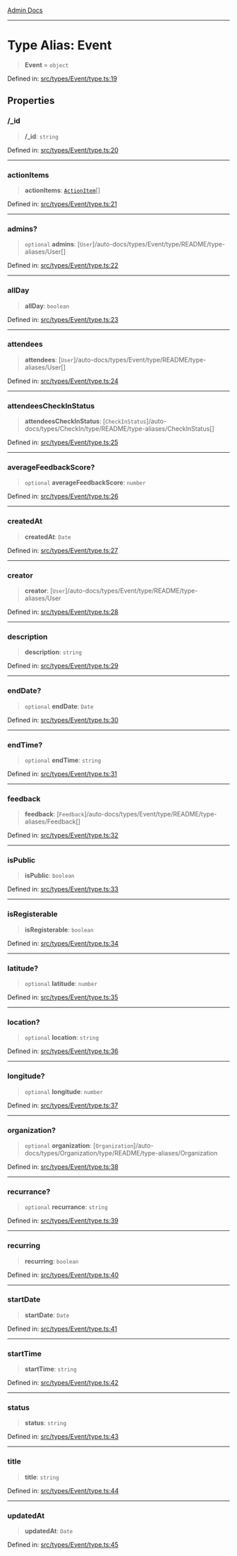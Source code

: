 [Admin Docs](/)

***

# Type Alias: Event

> **Event** = `object`

Defined in: [src/types/Event/type.ts:19](https://github.com/PalisadoesFoundation/talawa-admin/blob/main/src/types/Event/type.ts#L19)

## Properties

### /_id

> **/_id**: `string`

Defined in: [src/types/Event/type.ts:20](https://github.com/PalisadoesFoundation/talawa-admin/blob/main/src/types/Event/type.ts#L20)

***

### actionItems

> **actionItems**: [`ActionItem`](types/actionItem/README/type-aliases/ActionItem.md)[]

Defined in: [src/types/Event/type.ts:21](https://github.com/PalisadoesFoundation/talawa-admin/blob/main/src/types/Event/type.ts#L21)

***

### admins?

> `optional` **admins**: [`User`]/auto-docs/types/Event/type/README/type-aliases/User[]

Defined in: [src/types/Event/type.ts:22](https://github.com/PalisadoesFoundation/talawa-admin/blob/main/src/types/Event/type.ts#L22)

***

### allDay

> **allDay**: `boolean`

Defined in: [src/types/Event/type.ts:23](https://github.com/PalisadoesFoundation/talawa-admin/blob/main/src/types/Event/type.ts#L23)

***

### attendees

> **attendees**: [`User`]/auto-docs/types/Event/type/README/type-aliases/User[]

Defined in: [src/types/Event/type.ts:24](https://github.com/PalisadoesFoundation/talawa-admin/blob/main/src/types/Event/type.ts#L24)

***

### attendeesCheckInStatus

> **attendeesCheckInStatus**: [`CheckInStatus`]/auto-docs/types/CheckIn/type/README/type-aliases/CheckInStatus[]

Defined in: [src/types/Event/type.ts:25](https://github.com/PalisadoesFoundation/talawa-admin/blob/main/src/types/Event/type.ts#L25)

***

### averageFeedbackScore?

> `optional` **averageFeedbackScore**: `number`

Defined in: [src/types/Event/type.ts:26](https://github.com/PalisadoesFoundation/talawa-admin/blob/main/src/types/Event/type.ts#L26)

***

### createdAt

> **createdAt**: `Date`

Defined in: [src/types/Event/type.ts:27](https://github.com/PalisadoesFoundation/talawa-admin/blob/main/src/types/Event/type.ts#L27)

***

### creator

> **creator**: [`User`]/auto-docs/types/Event/type/README/type-aliases/User

Defined in: [src/types/Event/type.ts:28](https://github.com/PalisadoesFoundation/talawa-admin/blob/main/src/types/Event/type.ts#L28)

***

### description

> **description**: `string`

Defined in: [src/types/Event/type.ts:29](https://github.com/PalisadoesFoundation/talawa-admin/blob/main/src/types/Event/type.ts#L29)

***

### endDate?

> `optional` **endDate**: `Date`

Defined in: [src/types/Event/type.ts:30](https://github.com/PalisadoesFoundation/talawa-admin/blob/main/src/types/Event/type.ts#L30)

***

### endTime?

> `optional` **endTime**: `string`

Defined in: [src/types/Event/type.ts:31](https://github.com/PalisadoesFoundation/talawa-admin/blob/main/src/types/Event/type.ts#L31)

***

### feedback

> **feedback**: [`Feedback`]/auto-docs/types/Event/type/README/type-aliases/Feedback[]

Defined in: [src/types/Event/type.ts:32](https://github.com/PalisadoesFoundation/talawa-admin/blob/main/src/types/Event/type.ts#L32)

***

### isPublic

> **isPublic**: `boolean`

Defined in: [src/types/Event/type.ts:33](https://github.com/PalisadoesFoundation/talawa-admin/blob/main/src/types/Event/type.ts#L33)

***

### isRegisterable

> **isRegisterable**: `boolean`

Defined in: [src/types/Event/type.ts:34](https://github.com/PalisadoesFoundation/talawa-admin/blob/main/src/types/Event/type.ts#L34)

***

### latitude?

> `optional` **latitude**: `number`

Defined in: [src/types/Event/type.ts:35](https://github.com/PalisadoesFoundation/talawa-admin/blob/main/src/types/Event/type.ts#L35)

***

### location?

> `optional` **location**: `string`

Defined in: [src/types/Event/type.ts:36](https://github.com/PalisadoesFoundation/talawa-admin/blob/main/src/types/Event/type.ts#L36)

***

### longitude?

> `optional` **longitude**: `number`

Defined in: [src/types/Event/type.ts:37](https://github.com/PalisadoesFoundation/talawa-admin/blob/main/src/types/Event/type.ts#L37)

***

### organization?

> `optional` **organization**: [`Organization`]/auto-docs/types/Organization/type/README/type-aliases/Organization

Defined in: [src/types/Event/type.ts:38](https://github.com/PalisadoesFoundation/talawa-admin/blob/main/src/types/Event/type.ts#L38)

***

### recurrance?

> `optional` **recurrance**: `string`

Defined in: [src/types/Event/type.ts:39](https://github.com/PalisadoesFoundation/talawa-admin/blob/main/src/types/Event/type.ts#L39)

***

### recurring

> **recurring**: `boolean`

Defined in: [src/types/Event/type.ts:40](https://github.com/PalisadoesFoundation/talawa-admin/blob/main/src/types/Event/type.ts#L40)

***

### startDate

> **startDate**: `Date`

Defined in: [src/types/Event/type.ts:41](https://github.com/PalisadoesFoundation/talawa-admin/blob/main/src/types/Event/type.ts#L41)

***

### startTime

> **startTime**: `string`

Defined in: [src/types/Event/type.ts:42](https://github.com/PalisadoesFoundation/talawa-admin/blob/main/src/types/Event/type.ts#L42)

***

### status

> **status**: `string`

Defined in: [src/types/Event/type.ts:43](https://github.com/PalisadoesFoundation/talawa-admin/blob/main/src/types/Event/type.ts#L43)

***

### title

> **title**: `string`

Defined in: [src/types/Event/type.ts:44](https://github.com/PalisadoesFoundation/talawa-admin/blob/main/src/types/Event/type.ts#L44)

***

### updatedAt

> **updatedAt**: `Date`

Defined in: [src/types/Event/type.ts:45](https://github.com/PalisadoesFoundation/talawa-admin/blob/main/src/types/Event/type.ts#L45)
